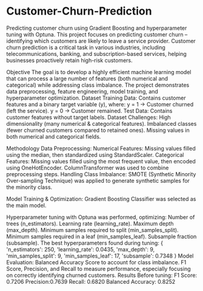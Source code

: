 # Customer-Churn-Prediction
Predicting customer churn using Gradient Boosting and hyperparameter tuning with Optuna. This project focuses on predicting customer churn – identifying which customers are likely to leave a service provider. Customer churn prediction is a critical task in various industries, including telecommunications, banking, and subscription-based services, helping businesses proactively retain high-risk customers.

Objective The goal is to develop a highly efficient machine learning model that can process a large number of features (both numerical and categorical) while addressing class imbalance. The project demonstrates data preprocessing, feature engineering, model training, and hyperparameter optimization. Dataset Training Data: Contains customer features and a binary target variable (y), where: y = 1 → Customer churned (left the service). y = 0 → Customer remained. Test Data: Contains customer features without target labels. Dataset Challenges: High dimensionality (many numerical & categorical features). Imbalanced classes (fewer churned customers compared to retained ones). Missing values in both numerical and categorical fields.

Methodology Data Preprocessing: Numerical Features: Missing values filled using the median, then standardized using StandardScaler. Categorical Features: Missing values filled using the most frequent value, then encoded using OneHotEncoder. ColumnTransformer was used to combine preprocessing steps. Handling Class Imbalance: SMOTE (Synthetic Minority Over-sampling Technique) was applied to generate synthetic samples for the minority class.

Model Training & Optimization: Gradient Boosting Classifier was selected as the main model.

Hyperparameter tuning with Optuna was performed, optimizing: Number of trees (n_estimators). Learning rate (learning_rate). Maximum depth (max_depth). Minimum samples required to split (min_samples_split). Minimum samples required in a leaf (min_samples_leaf). Subsample fraction (subsample). The best hyperparameters found during tuning: { 'n_estimators': 250, 'learning_rate': 0.0435, 'max_depth': 9, 'min_samples_split': 9, 'min_samples_leaf': 17, 'subsample': 0.7348 } Model Evaluation: Balanced Accuracy Score to account for class imbalance. F1 Score, Precision, and Recall to measure performance, especially focusing on correctly identifying churned customers. Results Before tuning: F1 Score: 0.7206 Precision:0.7639 Recall: 0.6820 Balanced Accuracy: 0.8252

